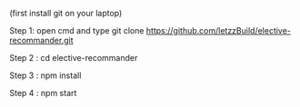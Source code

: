 (first install git on your laptop)

Step 1: open cmd and type 
git clone https://github.com/letzzBuild/elective-recommander.git

Step 2 : cd elective-recommander

Step 3 : npm install

Step 4 : npm start